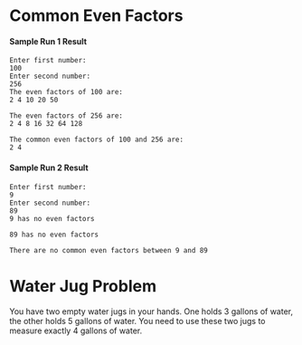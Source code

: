 <h1>Common Even Factors</h1>

<h4>Sample Run 1 Result</h4>

```
Enter first number: 
100
Enter second number: 
256
The even factors of 100 are:
2 4 10 20 50 

The even factors of 256 are:
2 4 8 16 32 64 128 

The common even factors of 100 and 256 are:
2 4
```

<h4>Sample Run 2 Result</h4>

```
Enter first number: 
9
Enter second number: 
89
9 has no even factors

89 has no even factors

There are no common even factors between 9 and 89
```

<h1>Water Jug Problem</h1>

<p>You have two empty water jugs in your hands. One holds 3 gallons of water, the other holds 5 gallons of water. You need to use these two jugs to measure exactly 4 gallons of water.</p>